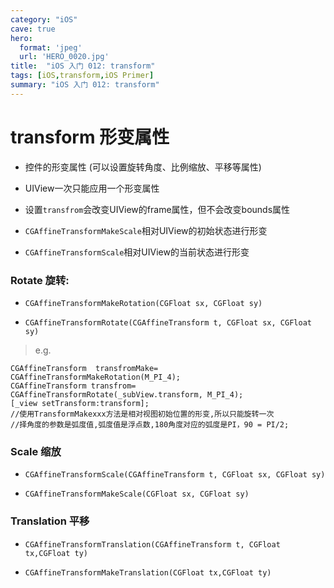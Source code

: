 ```yaml
---
category: "iOS"
cave: true
hero:
  format: 'jpeg'
  url: 'HERO_0020.jpg'
title:  "iOS 入门 012: transform"
tags: [iOS,transform,iOS Primer]
summary: "iOS 入门 012: transform"
---
```

# transform 形变属性

* 控件的形变属性 (可以设置旋转角度、比例缩放、平移等属性) 

* UIView一次只能应用一个形变属性

* 设置`transfrom`会改变UIView的frame属性，但不会改变bounds属性

* `CGAffineTransformMakeScale`相对UIView的初始状态进行形变

* `CGAffineTransformScale`相对UIView的当前状态进行形变

### Rotate 旋转:

* `CGAffineTransformMakeRotation(CGFloat sx, CGFloat sy)`

* `CGAffineTransformRotate(CGAffineTransform t, CGFloat sx, CGFloat sy)`

> e.g.

```objc
CGAffineTransform  transfromMake= CGAffineTransformMakeRotation(M_PI_4);
CGAffineTransform transfrom= CGAffineTransformRotate(_subView.transform, M_PI_4);
[_view setTransform:transform];
//使用TransformMakexxx方法是相对视图初始位置的形变,所以只能旋转一次
//择角度的参数是弧度值,弧度值是浮点数,180角度对应的弧度是PI，90 = PI/2;
```

### Scale 缩放

* `CGAffineTransformScale(CGAffineTransform t, CGFloat sx, CGFloat sy)`

* `CGAffineTransformMakeScale(CGFloat sx, CGFloat sy)`

### Translation 平移

* `CGAffineTransformTranslation(CGAffineTransform t, CGFloat tx,CGFloat ty)`

* `CGAffineTransformMakeTranslation(CGFloat tx,CGFloat ty)`



